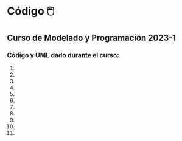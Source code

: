 # Código 🖱️

## Curso de Modelado y Programación 2023-1

### Código y UML dado durante el curso:

 1. 
 2. 
 3. 
 4. 
 5. 
 6. 
 7. 
 8. 
 9.
 10.
 11.
